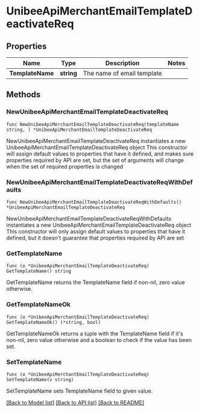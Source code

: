 # UnibeeApiMerchantEmailTemplateDeactivateReq

## Properties

Name | Type | Description | Notes
------------ | ------------- | ------------- | -------------
**TemplateName** | **string** | The name of email template | 

## Methods

### NewUnibeeApiMerchantEmailTemplateDeactivateReq

`func NewUnibeeApiMerchantEmailTemplateDeactivateReq(templateName string, ) *UnibeeApiMerchantEmailTemplateDeactivateReq`

NewUnibeeApiMerchantEmailTemplateDeactivateReq instantiates a new UnibeeApiMerchantEmailTemplateDeactivateReq object
This constructor will assign default values to properties that have it defined,
and makes sure properties required by API are set, but the set of arguments
will change when the set of required properties is changed

### NewUnibeeApiMerchantEmailTemplateDeactivateReqWithDefaults

`func NewUnibeeApiMerchantEmailTemplateDeactivateReqWithDefaults() *UnibeeApiMerchantEmailTemplateDeactivateReq`

NewUnibeeApiMerchantEmailTemplateDeactivateReqWithDefaults instantiates a new UnibeeApiMerchantEmailTemplateDeactivateReq object
This constructor will only assign default values to properties that have it defined,
but it doesn't guarantee that properties required by API are set

### GetTemplateName

`func (o *UnibeeApiMerchantEmailTemplateDeactivateReq) GetTemplateName() string`

GetTemplateName returns the TemplateName field if non-nil, zero value otherwise.

### GetTemplateNameOk

`func (o *UnibeeApiMerchantEmailTemplateDeactivateReq) GetTemplateNameOk() (*string, bool)`

GetTemplateNameOk returns a tuple with the TemplateName field if it's non-nil, zero value otherwise
and a boolean to check if the value has been set.

### SetTemplateName

`func (o *UnibeeApiMerchantEmailTemplateDeactivateReq) SetTemplateName(v string)`

SetTemplateName sets TemplateName field to given value.



[[Back to Model list]](../README.md#documentation-for-models) [[Back to API list]](../README.md#documentation-for-api-endpoints) [[Back to README]](../README.md)


